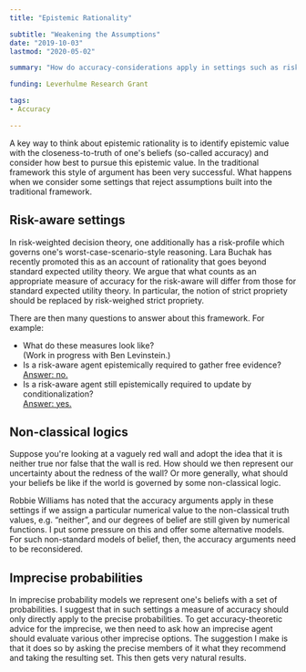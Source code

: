 ```yaml
---
title: "Epistemic Rationality"

subtitle: "Weakening the Assumptions"
date: "2019-10-03"
lastmod: "2020-05-02"

summary: "How do accuracy-considerations apply in settings such as risk-aware decision theories, non-classical logic, imprecise probabilities?"

funding: Leverhulme Research Grant

tags:
- Accuracy

---
```

A key way to think about epistemic rationality is to identify epistemic value with the closeness-to-truth of one's beliefs (so-called accuracy) and consider how best to pursue this epistemic value. In the traditional framework this style of argument has been very successful. What happens when we consider some settings that reject assumptions built into the traditional framework.

## Risk-aware settings

In risk-weighted decision theory, one additionally has a risk-profile which governs one's worst-case-scenario-style reasoning. Lara Buchak has recently promoted this as an account of rationality that goes beyond standard expected utility theory. We argue that what counts as an appropriate measure of accuracy for the risk-aware will differ from those for standard expected utility theory. In particular, the notion of strict propriety should be replaced by risk-weighed strict propriety.

There are then many questions to answer about this framework. For example:
* What do these measures look like?<br> (Work in progress with Ben Levinstein.)
* Is a risk-aware agent epistemically required to gather free evidence? <br>[Answer: no.](/publication/2020-avoiding)
* Is a risk-aware agent still epistemically required to update by conditionalization? <br>[Answer: yes.](/publication/2020-update)

## Non-classical logics

Suppose you're looking at a vaguely red wall and adopt the idea that it is neither true nor false that the wall is red. How should we then represent our uncertainty about the redness of the wall? Or more generally, what should your beliefs be like if the world is governed by some non-classical logic.

Robbie Williams has noted that the accuracy arguments apply in these settings if we assign a particular numerical value to the non-classical truth values, e.g. “neither”, and our degrees of belief are still given by numerical functions. I put some pressure on this and offer some alternative models. For such non-standard models of belief, then, the accuracy arguments need to be reconsidered.



## Imprecise probabilities

In imprecise probability models we represent one's beliefs with a set of probabilities. I suggest that in such settings a measure of accuracy should only directly apply to the precise probabilities. To get accuracy-theoretic advice for the imprecise, we then need to ask how an imprecise agent should evaluate various other imprecise options. The suggestion I make is that it does so by asking the precise members of it what they recommend and taking the resulting set. This then gets very natural results.
